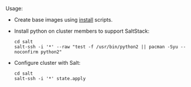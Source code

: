 Usage:

 * Create base images using [install](install/) scripts.
 * Install python on cluster members to support SaltStack:
   ```
   cd salt
   salt-ssh -i '*' --raw "test -f /usr/bin/python2 || pacman -Syu --noconfirm python2"
   ```

 * Configure cluster with Salt:
   ```
   cd salt
   salt-ssh -i '*' state.apply
   ```
